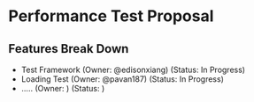 # Performance Test Proposal

## Features Break Down

* Test Framework (Owner: @edisonxiang) (Status: In Progress)
* Loading Test (Owner: @pavan187) (Status: In Progress)
* .....  (Owner: ) (Status: )
